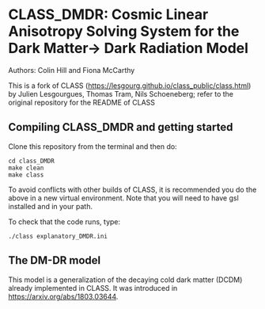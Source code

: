 CLASS_DMDR: Cosmic Linear Anisotropy Solving System for the Dark Matter-> Dark Radiation Model
==============================================

Authors: Colin Hill and Fiona McCarthy

This is a fork of CLASS (https://lesgourg.github.io/class_public/class.html) by 
Julien Lesgourgues, Thomas Tram, Nils Schoeneberg; refer to the original repository
for the README of CLASS


Compiling CLASS_DMDR and getting started
-----------------------------------

Clone this repository from the terminal and then do:

    cd class_DMDR
    make clean
    make class

To avoid conflicts with other builds of CLASS, it is recommended you do the above in a new 
virtual environment. Note that you will need to have gsl installed and in your path.

To check that the code runs, type:

    ./class explanatory_DMDR.ini

The DM-DR model
-----------------------------------

This model is a generalization of the decaying cold dark matter (DCDM) already implemented in CLASS.
It was introduced in https://arxiv.org/abs/1803.03644. 
